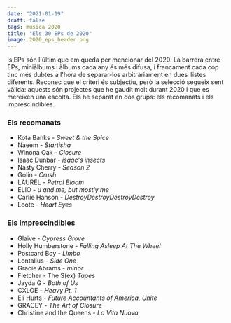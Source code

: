 ```yaml
---
date: "2021-01-19"
draft: false
tags: música 2020
title: "Els 30 EPs de 2020"
image: 2020_eps_header.png
---
```


<p class="intro"><span class="dropcap"E</span>ls EPs són l'últim que em queda per mencionar del 2020. La barrera entre EPs, miniàlbums i àlbums cada any és més difusa, i francament cada cop tinc més dubtes a l'hora de separar-los arbitràriament en dues llistes diferents. Reconec que el criteri és subjectiu, però la selecció segueix sent vàlida: aquests són projectes que he gaudit molt durant 2020 i que es mereixen una escolta. Els he separat en dos grups: els recomanats i els imprescindibles.</p>

### Els recomanats

- Kota Banks - *Sweet & the Spice*
- Naeem - *Startisha*
- Winona Oak - *Closure*
- Isaac Dunbar - *isaac's insects*
- Nasty Cherry - *Season 2*
- Golin - *Crush*
- LAUREL - *Petrol Bloom*
- ELIO - *u and me, but mostly me*
- Carlie Hanson - *DestroyDestroyDestroyDestroy*
- Loote - *Heart Eyes*


### Els imprescindibles
- Glaive - *Cypress Grove*
- Holly Humberstone - *Falling Asleep At The Wheel*
- Postcard Boy - *Limbo*
- Lontalius - *Side One*
- Gracie Abrams - *minor*
- Fletcher - The S(ex) *Tapes*
- Jayda G - *Both of Us*
- CXLOE - *Heavy Pt. 1*
- Eli Hurts - *Future Accountants of America, Unite*
- GRACEY - *The Art of Closure*
- Christine and the Queens - *La Vita Nuova*